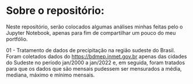 # Sobre o repositório:

Neste repositório, serão colocados algumas análises minhas feitas pelo o Jupyter Notebook, apenas para fim de compartilhar um pouco do meu portfólio.


01 - Tratamento de dados de precipitação na região sudeste do Brasil. Foram coletados dados do https://bdmep.inmet.gov.br apenas das cidades do Sudeste no período jan/2000 a jan/2022 e, em seguida, foram tratados para que os dados que são mensais pudessem ser mensurados a média, mediana, máximo e mínimo mensais.
